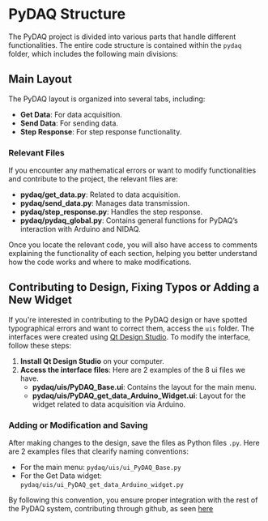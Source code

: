 # PyDAQ Structure

The PyDAQ project is divided into various parts that handle different functionalities. The entire code structure is contained within the `pydaq` folder, which includes the following main divisions:

## Main Layout
The PyDAQ layout is organized into several tabs, including:
- **Get Data**: For data acquisition.
- **Send Data**: For sending data.
- **Step Response**: For step response functionality.

### Relevant Files
If you encounter any mathematical errors or want to modify functionalities and contribute to the project, the relevant files are:

- **pydaq/get_data.py**: Related to data acquisition.
- **pydaq/send_data.py**: Manages data transmission.
- **pydaq/step_response.py**: Handles the step response.
- **pydaq/pydaq_global.py**: Contains general functions for PyDAQ’s interaction with Arduino and NIDAQ.

Once you locate the relevant code, you will also have access to comments explaining the functionality of each section, helping you better understand how the code works and where to make modifications.

## Contributing to Design, Fixing Typos or Adding a New Widget

If you're interested in contributing to the PyDAQ design or have spotted typographical errors and want to correct them, access the `uis` folder. The interfaces were created using [Qt Design Studio](https://doc.qt.io/qtdesignstudio/). To modify the interface, follow these steps:

1. **Install Qt Design Studio** on your computer.
2. **Access the interface files**: Here are 2 examples of the 8 ui files we have.
   - **pydaq/uis/PyDAQ_Base.ui**: Contains the layout for the main menu.
   - **pydaq/uis/PyDAQ_get_data_Arduino_Widget.ui**: Layout for the widget related to data acquisition via Arduino.

### Adding or Modification and Saving
After making changes to the design, save the files as Python files `.py`. Here are 2 examples files that clearify naming conventions:
- For the main menu: `pydaq/uis/ui_PyDAQ_Base.py`
- For the Get Data widget: `pydaq/uis/ui_PyDAQ_get_data_Arduino_widget.py`

By following this convention, you ensure proper integration with the rest of the PyDAQ system, contributing through github, as seen [here](CONTRIBUTING.md)